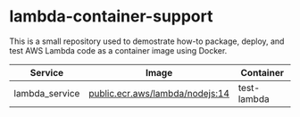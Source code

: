 # lambda-container-support

This is a small repository used to demostrate how-to package, deploy, and test AWS Lambda code as a container image using Docker.

| Service          | Image                                                                          | Container   |
| -                | -                                                                              | -           |
| lambda_service   | [public.ecr.aws/lambda/nodejs:14](https://gallery.ecr.aws/lambda/nodejs)   | test-lambda |
